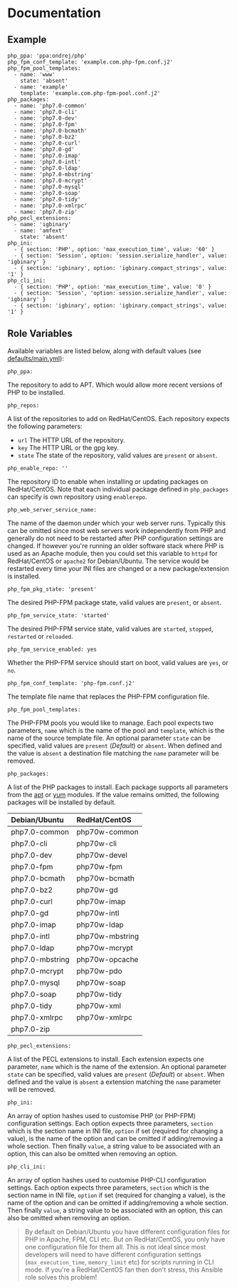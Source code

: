 # Documentation

## Example

```
php_ppa: 'ppa:ondrej/php'
php_fpm_conf_template: 'example.com.php-fpm.conf.j2'
php_fpm_pool_templates:
  - name: 'www'
    state: 'absent'
  - name: 'example'
    template: 'example.com.php-fpm-pool.conf.j2'
php_packages:
  - name: 'php7.0-common'
  - name: 'php7.0-cli'
  - name: 'php7.0-dev'
  - name: 'php7.0-fpm'
  - name: 'php7.0-bcmath'
  - name: 'php7.0-bz2'
  - name: 'php7.0-curl'
  - name: 'php7.0-gd'
  - name: 'php7.0-imap'
  - name: 'php7.0-intl'
  - name: 'php7.0-ldap'
  - name: 'php7.0-mbstring'
  - name: 'php7.0-mcrypt'
  - name: 'php7.0-mysql'
  - name: 'php7.0-soap'
  - name: 'php7.0-tidy'
  - name: 'php7.0-xmlrpc'
  - name: 'php7.0-zip'
php_pecl_extensions:
  - name: 'igbinary'
  - name: 'amfext'
    state: 'absent'
php_ini:
  - { section: 'PHP', option: 'max_execution_time', value: '60' }
  - { section: 'Session', option: 'session.serialize_handler', value: 'igbinary' }
  - { section: 'igbinary', option: 'igbinary.compact_strings', value: '1' }
php_cli_ini:
  - { section: 'PHP', option: 'max_execution_time', value: '0' }
  - { section: 'Session', 'option: session.serialize_handler', value: 'igbinary' }
  - { section: 'igbinary', option: 'igbinary.compact_strings', value: '1' }
```

## Role Variables

Available variables are listed below, along with default values (see [defaults/main.yml](/defaults/main.yml)):

```
php_ppa:
```

The repository to add to APT. Which would allow more recent versions of PHP to be installed.

```
php_repos:
```

A list of the repositories to add on RedHat/CentOS. Each repository expects the following parameters:

* `url` The HTTP URL of the repository.
* `key` The HTTP URL or the gpg key.
* `state` The state of the repository, valid values are `present` or `absent`.

```
php_enable_repo: ''
```

The repository ID to enable when installing or updating packages on RedHat/CentOS. Note that each
individual package defined in `php_packages` can specify is own repository using `enablerepo`.

```
php_web_server_service_name:
```

The name of the daemon under which your web server runs. Typically this can be omitted since most web servers work
independently from PHP and generally do not need to be restarted after PHP configuration settings are changed. If
however you're running an older software stack where PHP is used as an Apache module, then you could set this
variable to `httpd` for RedHat/CentOS or `apache2` for Debian/Ubuntu. The service would be restarted every time
your INI files are changed or a new package/extension is installed.

```
php_fpm_pkg_state: 'present'
```

The desired PHP-FPM package state, valid values are `present`, or `absent`.

```
php_fpm_service_state: 'started'
```

The desired PHP-FPM service state, valid values are `started`, `stopped`, `restarted` or `reloaded`.

```
php_fpm_service_enabled: yes
```

Whether the PHP-FPM service should start on boot, valid values are `yes`, or `no`.

```
php_fpm_conf_template: 'php-fpm.conf.j2'
```

The template file name that replaces the PHP-FPM configuration file.

```
php_fpm_pool_templates:
```

The PHP-FPM pools you would like to manage. Each pool expects two parameters, `name` which is the name of
the pool and `template`, which is the name of the source template file. An optional parameter `state` can be
specified, valid values are `present` (*Default*) or `absent`. When defined and the value is `absent` a destination
file matching the `name` parameter will be removed.

```
php_packages:
```

A list of the PHP packages to install. Each package supports all parameters from the
[apt](http://docs.ansible.com/ansible/apt_module.html) or [yum](http://docs.ansible.com/ansible/yum_module.html) modules.
If the value remains omitted, the following packages will be installed by default.

| Debian/Ubuntu          | RedHat/CentOS           |
| :--------------------- | :---------------------- |
| php7.0-common          |  php70w-common          |
| php7.0-cli             |  php70w-cli             |
| php7.0-dev             |  php70w-devel           |
| php7.0-fpm             |  php70w-fpm             |
| php7.0-bcmath          |  php70w-bcmath          |
| php7.0-bz2             |  php70w-gd              |
| php7.0-curl            |  php70w-imap            |
| php7.0-gd              |  php70w-intl            |
| php7.0-imap            |  php70w-ldap            |
| php7.0-intl            |  php70w-mbstring        |
| php7.0-ldap            |  php70w-mcrypt          |
| php7.0-mbstring        |  php70w-opcache         |
| php7.0-mcrypt          |  php70w-pdo             |
| php7.0-mysql           |  php70w-soap            |
| php7.0-soap            |  php70w-tidy            |
| php7.0-tidy            |  php70w-xml             |
| php7.0-xmlrpc          |  php70w-xmlrpc          |
| php7.0-zip             |                         |

```
php_pecl_extensions:
```

A list of the PECL extensions to install. Each extension expects one parameter, `name` which is the name of
the extension. An optional parameter `state` can be specified, valid values are `present` (*Default*) or `absent`.
When defined and the value is `absent` a extension matching the `name` parameter will be removed.

```
php_ini:
```

An array of option hashes used to customise PHP (or PHP-FPM) configuration settings. Each option expects three
parameters, `section` which is the section name in INI file, `option` if set (required for changing a value), is
the name of the option and can be omitted if adding/removing a whole section. Then finally `value`, a string
value to be associated with an option, this can also be omitted when removing an option.

```
php_cli_ini:
```

An array of option hashes used to customise PHP-CLI configuration settings. Each option expects three
parameters, `section` which is the section name in INI file, `option` if set (required for changing a value), is
the name of the option and can be omitted if adding/removing a whole section. Then finally `value`, a string
value to be associated with an option, this can also be omitted when removing an option.

> By default on Debian/Ubuntu you have different configuration files for PHP in Apache, FPM, CLI etc. But on
RedHat/CentOS, you only have one configuration file for them all. This is not ideal since most developers will need
to have different configuration settings (`max_execution_time`, `memory_limit` etc) for scripts running in CLI mode.
If you're a RedHat/CentOS fan then don't stress, this Ansible role solves this problem!